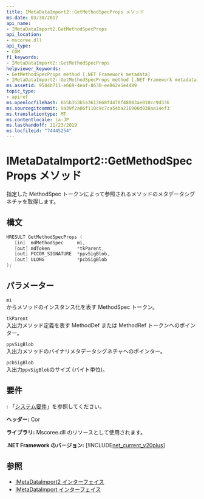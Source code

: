 ```yaml
---
title: IMetaDataImport2::GetMethodSpecProps メソッド
ms.date: 03/30/2017
api_name:
- IMetaDataImport2.GetMethodSpecProps
api_location:
- mscoree.dll
api_type:
- COM
f1_keywords:
- IMetaDataImport2::GetMethodSpecProps
helpviewer_keywords:
- GetMethodSpecProps method [.NET Framework metadata]
- IMetaDataImport2::GetMethodSpecProps method [.NET Framework metadata]
ms.assetid: 9544b711-e669-4eaf-8630-ee862e5e4489
topic_type:
- apiref
ms.openlocfilehash: 6b5b3b3b5a3613668f4470f48083ae010cc9d336
ms.sourcegitcommit: 9a39f2a06f110c9c7ca54ba216900d038aa14ef3
ms.translationtype: MT
ms.contentlocale: ja-JP
ms.lasthandoff: 11/23/2019
ms.locfileid: "74445254"
---
```

# <a name="imetadataimport2getmethodspecprops-method"></a>IMetaDataImport2::GetMethodSpecProps メソッド
指定した MethodSpec トークンによって参照されるメソッドのメタデータシグネチャを取得します。  
  
## <a name="syntax"></a>構文  
  
```cpp  
HRESULT GetMethodSpecProps (  
   [in]  mdMethodSpec     mi,  
   [out] mdToken          *tkParent,  
   [out] PCCOR_SIGNATURE  *ppvSigBlob,   
   [out] ULONG            *pcbSigBlob  
);   
```  
  
## <a name="parameters"></a>パラメーター  
 `mi`  
 からメソッドのインスタンス化を表す MethodSpec トークン。  
  
 `tkParent`  
 入出力メソッド定義を表す MethodDef または MethodRef トークンへのポインター。  
  
 `ppvSigBlob`  
 入出力メソッドのバイナリメタデータシグネチャへのポインター。  
  
 `pcbSigBlob`  
 入出力`ppvSigBlob`のサイズ (バイト単位)。  
  
## <a name="requirements"></a>要件  
 **:** 「[システム要件](../../../../docs/framework/get-started/system-requirements.md)」を参照してください。  
  
 **ヘッダー:** Cor  
  
 **ライブラリ:** Mscoree.dll のリソースとして使用されます。  
  
 **.NET Framework のバージョン:** [!INCLUDE[net_current_v20plus](../../../../includes/net-current-v20plus-md.md)]  
  
## <a name="see-also"></a>参照

- [IMetaDataImport2 インターフェイス](../../../../docs/framework/unmanaged-api/metadata/imetadataimport2-interface.md)
- [IMetaDataImport インターフェイス](../../../../docs/framework/unmanaged-api/metadata/imetadataimport-interface.md)
